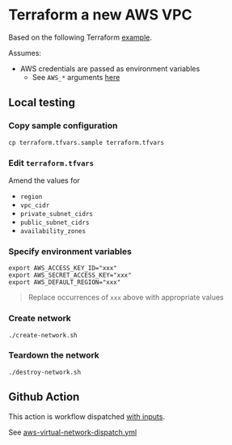 # Terraform a new AWS VPC

Based on the following Terraform [example](https://registry.terraform.io/modules/terraform-aws-modules/vpc/aws/latest).

Assumes:

* AWS credentials are passed as environment variables
  * See `AWS_*` arguments [here](https://registry.terraform.io/providers/hashicorp/aws/latest/docs#environment-variables)


## Local testing

### Copy sample configuration

```
cp terraform.tfvars.sample terraform.tfvars
```

### Edit `terraform.tfvars`

Amend the values for

* `region`
* `vpc_cidr`
* `private_subnet_cidrs`
* `public_subnet_cidrs`
* `availability_zones`

### Specify environment variables

```
export AWS_ACCESS_KEY_ID="xxx"
export AWS_SECRET_ACCESS_KEY="xxx"
export AWS_DEFAULT_REGION="xxx"
```
> Replace occurrences of `xxx` above with appropriate values

### Create network

```
./create-network.sh
```

### Teardown the network

```
./destroy-network.sh
```


## Github Action

This action is workflow dispatched [with inputs](https://docs.github.com/en/actions/using-workflows/workflow-syntax-for-github-actions#onworkflow_dispatchinputs).

See [aws-virtual-network-dispatch.yml](https://github.com/clicktruck/aws-actions/actions/workflows/aws-virtual-network-dispatch.yml)
